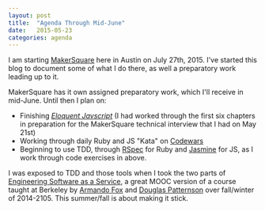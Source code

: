```yaml
---
layout: post
title:  "Agenda Through Mid-June"
date:   2015-05-23 
categories: agenda 
---
```

I am starting [MakerSquare][ms] here in Austin on July
27th, 2015.  I've started this blog to document some of what I do there, as well
a preparatory work leading up to it.

MakerSquare has it own assigned preparatory work, which I'll receive in mid-June.  Until
then I plan on:

- Finishing <cite>[Eloquent Javscript][ej]</cite> (I had
worked through the first six chapters in preparation for the MakerSquare
technical interview that I had on May 21st)
- Working through daily Ruby and JS "Kata" on [Codewars][cw]
- Beginning to use TDD, through [RSpec][rsp] for Ruby and
[Jasmine][jas] for JS, as I work through code
exercises in above.

I was exposed to TDD and those tools when I took the two parts of [Engineering
Software as a
Service][saas],
a great MOOC version of a course taught at Berkeley by [Armando
Fox][fox] and [Douglas
Patternson][pat] over
fall/winter of 2014-2105.  This summer/fall is about making it stick.  

[ms]: 	http://makersquare.com
[ej]:	http://eloquentjavascript.net/
[cw]:	http://codewars.com/	
[saas]:	https://www.edx.org/course/engineering-software-service-uc-berkeleyx-cs169-1x
[rsp]:	http://rspec.info/
[jas]: 	https://github.com/jasmine/jasmine
[fox]:	https://www.eecs.berkeley.edu/Faculty/Homepages/fox.html
[pat]: 	https://www.eecs.berkeley.edu/Faculty/Homepages/patterson.html

